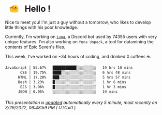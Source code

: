 <h1>   <img src="./spoink.gif" style="vertical-align:middle;" width="30px">   Hello ! </h1>

Nice to meet you! I'm just a guy without a tomorrow, who likes to develop little things with his poor knowledge.

Currently, I'm working on <a href='https://github.com/Asgarrrr/Luna'>`Luna`</a>, a Discord bot used by 74355 users with very unique features. I'm also working on `Yuna Unpack`, a tool for datamining the contents of Epic Seven's files.

This week, I've worked on ~34 hours of coding, and drinked 0 coffees ☕.

```
JavaScript │ 55.67%   ███████████░░░░░░░░░   19 hrs 10 mins
       CSS │ 19.75%   ████░░░░░░░░░░░░░░░░   6 hrs 48 mins
      HTML │ 17.28%   ███░░░░░░░░░░░░░░░░░   5 hrs 57 mins
      Bash │ 3.23%    █░░░░░░░░░░░░░░░░░░░   1 hr 6 mins
       EJS │ 3.06%    █░░░░░░░░░░░░░░░░░░░   1 hr 3 mins
      JSON │ 0.95%    ░░░░░░░░░░░░░░░░░░░░   19 mins
```

###### This presentation is [updated](https://github.com/Asgarrrr) automatically every 5 minute, most recently on 3/29/2022, 06:48:59 PM ( UTC±0 ).